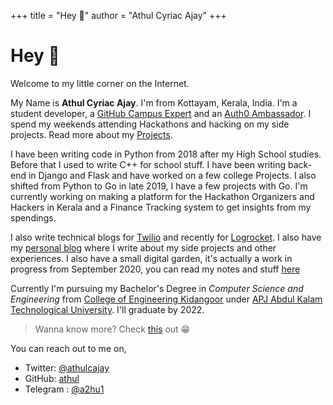+++
title = "Hey 👋"
author = "Athul Cyriac Ajay"
+++

# Hey 👋

Welcome to my little corner on the Internet.

My Name is **Athul Cyriac Ajay**. I'm from Kottayam, Kerala, India. I'm a student developer, a [GitHub Campus Expert](https://githubcampus.expert/athul) and an [Auth0 Ambassador](https://auth0.com/ambassador-program). I spend my weekends attending Hackathons and hacking on my side projects. Read more about my [Projects](/projects).


I have been writing code in Python from 2018 after my High School studies. Before that I used to write C++ for school stuff. I have been writing back-end in Django and Flask and have worked on a few college Projects. I also shifted from Python to Go in late 2019, I have a few projects with Go. I'm currently working on making a platform for the Hackathon Organizers and Hackers in Kerala and a Finance Tracking system to get insights from my spendings.

I also write technical blogs for [Twilio](https://www.twilio.com/blog/author/aajay) and recently for [Logrocket](https://blog.logrocket.com/author/athulcyriac/). I also have my [personal blog](/blog) where I write about my side projects and other experiences. I also have a small digital garden, it's actually a work in progress from September 2020, you can read my notes and stuff [here](https://athul.github.io/notes)

Currently I'm pursuing my Bachelor's Degree in _Computer Science and Engineering_ from [College of Engineering Kidangoor](https://ce-kgr.org) under [APJ Abdul Kalam Technological University](https://ktu.edu.in). I'll graduate by 2022.

> Wanna know more? Check [this](/chavar) out :grin:

You can reach out to me on,

- Twitter: [@athulcajay](https://twitter.com/athul)
- GitHub: [athul](https://github.com/athul)
- Telegram : [@a2hu1](https://t.me/a2hu1)
